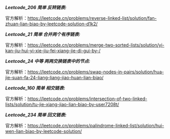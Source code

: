 **_Leetcode_206 简单 反转链表:_**

官方解析：https://leetcode.cn/problems/reverse-linked-list/solution/fan-zhuan-lian-biao-by-leetcode-solution-d1k2/

**_Leetcode_21 简单 合并两个有序链表:_**

官方解析：https://leetcode.cn/problems/merge-two-sorted-lists/solution/yi-kan-jiu-hui-yi-xie-jiu-fei-xiang-jie-di-gui-by-/

**_Leetcode_24 中等 两两交换链表中的节点:_**

官方解析：https://leetcode.cn/problems/swap-nodes-in-pairs/solution/hua-jie-suan-fa-24-liang-liang-jiao-huan-lian-biao/

**_Leetcode_160 简单 相交链表:_**

官方解析：https://leetcode.cn/problems/intersection-of-two-linked-lists/solution/tu-jie-xiang-jiao-lian-biao-by-user7208t/

**_Leetcode_234 简单 回文链表:_**

官方解析：https://leetcode.cn/problems/palindrome-linked-list/solution/hui-wen-lian-biao-by-leetcode-solution/